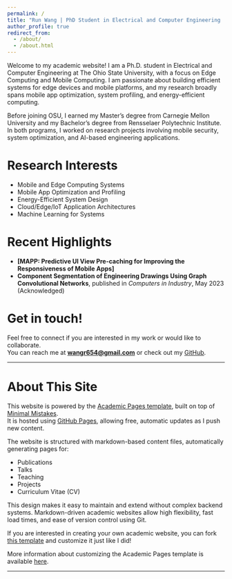 ```yaml
---
permalink: /
title: "Run Wang | PhD Student in Electrical and Computer Engineering | Edge and Mobile Computing"
author_profile: true
redirect_from: 
  - /about/
  - /about.html
---
```


Welcome to my academic website! I am a Ph.D. student in Electrical and Computer Engineering at The Ohio State University, with a focus on Edge Computing and Mobile Computing. I am passionate about building efficient systems for edge devices and mobile platforms, and my research broadly spans mobile app optimization, system profiling, and energy-efficient computing.

Before joining OSU, I earned my Master’s degree from Carnegie Mellon University and my Bachelor’s degree from Rensselaer Polytechnic Institute. In both programs, I worked on research projects involving mobile security, system optimization, and AI-based engineering applications.

Research Interests
======
* Mobile and Edge Computing Systems
* Mobile App Optimization and Profiling
* Energy-Efficient System Design
* Cloud/Edge/IoT Application Architectures
* Machine Learning for Systems

Recent Highlights
======
* **[MAPP: Predictive UI View Pre-caching for Improving the Responsiveness of Mobile Apps]** 
* **Component Segmentation of Engineering Drawings Using Graph Convolutional Networks**, published in *Computers in Industry*, May 2023 (Acknowledged)

Get in touch!
======
Feel free to connect if you are interested in my work or would like to collaborate.  
You can reach me at **wangr654@gmail.com** or check out my [GitHub](https://github.com/RunWang123).

---

About This Site
======
This website is powered by the [Academic Pages template](https://github.com/academicpages/academicpages.github.io), built on top of [Minimal Mistakes](https://mmistakes.github.io/minimal-mistakes/).  
It is hosted using [GitHub Pages](https://pages.github.com), allowing free, automatic updates as I push new content.

The website is structured with markdown-based content files, automatically generating pages for:
- Publications
- Talks
- Teaching
- Projects
- Curriculum Vitae (CV)

This design makes it easy to maintain and extend without complex backend systems. Markdown-driven academic websites allow high flexibility, fast load times, and ease of version control using Git.

If you are interested in creating your own academic website, you can fork [this template](https://github.com/academicpages/academicpages.github.io) and customize it just like I did!

More information about customizing the Academic Pages template is available [here](https://academicpages.github.io/markdown/).

---
